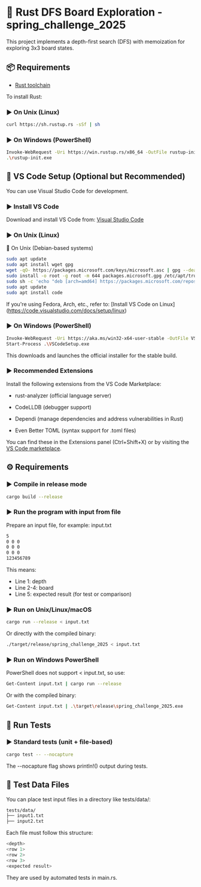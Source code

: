 # 🧠 Rust DFS Board Exploration - spring_challenge_2025

This project implements a depth-first search (DFS) with memoization for exploring 3x3 board states.


## 📦 Requirements

- [Rust toolchain](https://www.rust-lang.org/tools/install)

To install Rust:

### ▶ On Unix (Linux)

```bash
curl https://sh.rustup.rs -sSf | sh
```

### ▶ On Windows (PowerShell)

```bash
Invoke-WebRequest -Uri https://win.rustup.rs/x86_64 -OutFile rustup-init.exe
.\rustup-init.exe
```


## 🔧 VS Code Setup (Optional but Recommended)

You can use Visual Studio Code for development.

### ▶ Install VS Code

Download and install VS Code from: [Visual Studio Code](https://code.visualstudio.com/)

### ▶ On Unix (Linux)

🐧 On Unix (Debian-based systems)

```bash
sudo apt update
sudo apt install wget gpg
wget -qO- https://packages.microsoft.com/keys/microsoft.asc | gpg --dearmor > packages.microsoft.gpg
sudo install -o root -g root -m 644 packages.microsoft.gpg /etc/apt/trusted.gpg.d/
sudo sh -c 'echo "deb [arch=amd64] https://packages.microsoft.com/repos/vscode stable main" > /etc/apt/sources.list.d/vscode.list'
sudo apt update
sudo apt install code
```

If you're using Fedora, Arch, etc., refer to: [Install VS Code on Linux] (https://code.visualstudio.com/docs/setup/linux)

### ▶ On Windows (PowerShell)

```bash
Invoke-WebRequest -Uri https://aka.ms/win32-x64-user-stable -OutFile VSCodeSetup.exe
Start-Process .\VSCodeSetup.exe
```
This downloads and launches the official installer for the stable build.

### ▶ Recommended Extensions

Install the following extensions from the VS Code Marketplace:

- rust-analyzer (official language server)

- CodeLLDB (debugger support)

- Dependi (manage dependencies and address vulnerabilities in Rust)

- Even Better TOML (syntax support for .toml files)

You can find these in the Extensions panel (Ctrl+Shift+X) or by visiting the [VS Code marketplace](https://marketplace.visualstudio.com/).


## ⚙️ Requirements

### ▶ Compile in release mode

```bash
cargo build --release
```

### ▶ Run the program with input from file

Prepare an input file, for example: input.txt

```bash
5
0 0 0
0 0 0
0 0 0
123456789
```

This means:

- Line 1: depth
- Line 2-4: board
- Line 5: expected result (for test or comparison)

### ▶ Run on Unix/Linux/macOS

```bash
cargo run --release < input.txt
```

Or directly with the compiled binary:

```bash
./target/release/spring_challenge_2025 < input.txt
```

### ▶ Run on Windows PowerShell

PowerShell does not support < input.txt, so use:

```bash
Get-Content input.txt | cargo run --release
```

Or with the compiled binary:

```bash
Get-Content input.txt | .\target\release\spring_challenge_2025.exe
```


## 🧪 Run Tests

### ▶ Standard tests (unit + file-based)

```bash
cargo test -- --nocapture
```
The --nocapture flag shows println!() output during tests.


## 📂 Test Data Files

You can place test input files in a directory like tests/data/:
```bash
tests/data/
├── input1.txt
├── input2.txt
```

Each file must follow this structure:
```bash
<depth>
<row 1>
<row 2>
<row 3>
<expected result>
```
They are used by automated tests in main.rs.
